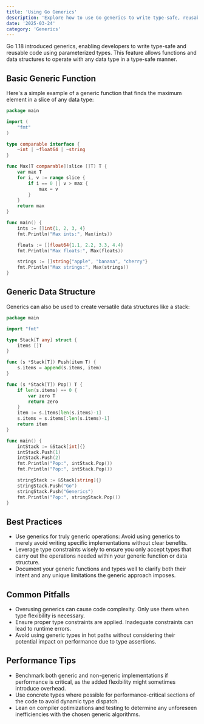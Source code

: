 ```yaml
---
title: 'Using Go Generics'
description: 'Explore how to use Go generics to write type-safe, reusable code with examples and best practices.'
date: '2025-03-24'
category: 'Generics'
---
```


Go 1.18 introduced generics, enabling developers to write type-safe and reusable code using parameterized types. This feature allows functions and data structures to operate with any data type in a type-safe manner.

## Basic Generic Function

Here's a simple example of a generic function that finds the maximum element in a slice of any data type:

```go
package main

import (
	"fmt"
)

type comparable interface {
	~int | ~float64 | ~string
}

func Max[T comparable](slice []T) T {
	var max T
	for i, v := range slice {
		if i == 0 || v > max {
			max = v
		}
	}
	return max
}

func main() {
	ints := []int{1, 2, 3, 4}
	fmt.Println("Max ints:", Max(ints))

	floats := []float64{1.1, 2.2, 3.3, 4.4}
	fmt.Println("Max floats:", Max(floats))

	strings := []string{"apple", "banana", "cherry"}
	fmt.Println("Max strings:", Max(strings))
}
```

## Generic Data Structure

Generics can also be used to create versatile data structures like a stack:

```go
package main

import "fmt"

type Stack[T any] struct {
	items []T
}

func (s *Stack[T]) Push(item T) {
	s.items = append(s.items, item)
}

func (s *Stack[T]) Pop() T {
	if len(s.items) == 0 {
		var zero T
		return zero
	}
	item := s.items[len(s.items)-1]
	s.items = s.items[:len(s.items)-1]
	return item
}

func main() {
	intStack := &Stack[int]{}
	intStack.Push(1)
	intStack.Push(2)
	fmt.Println("Pop:", intStack.Pop())
	fmt.Println("Pop:", intStack.Pop())

	stringStack := &Stack[string]{}
	stringStack.Push("Go")
	stringStack.Push("Generics")
	fmt.Println("Pop:", stringStack.Pop())
}
```

## Best Practices

- Use generics for truly generic operations: Avoid using generics to merely avoid writing specific implementations without clear benefits.
- Leverage type constraints wisely to ensure you only accept types that carry out the operations needed within your generic function or data structure.
- Document your generic functions and types well to clarify both their intent and any unique limitations the generic approach imposes.

## Common Pitfalls

- Overusing generics can cause code complexity. Only use them when type flexibility is necessary.
- Ensure proper type constraints are applied. Inadequate constraints can lead to runtime errors.
- Avoid using generic types in hot paths without considering their potential impact on performance due to type assertions.

## Performance Tips

- Benchmark both generic and non-generic implementations if performance is critical, as the added flexibility might sometimes introduce overhead.
- Use concrete types where possible for performance-critical sections of the code to avoid dynamic type dispatch.
- Lean on compiler optimizations and testing to determine any unforeseen inefficiencies with the chosen generic algorithms.
